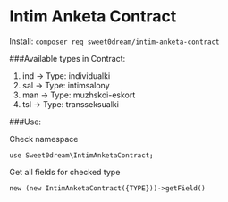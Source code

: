 # Intim Anketa Contract

Install: ```composer req sweet0dream/intim-anketa-contract```

###Available types in Contract:

1. ind -> Type: individualki
2. sal -> Type: intimsalony
3. man -> Type: muzhskoi-eskort
4. tsl -> Type: transseksualki

###Use:

Check namespace

```use Sweet0dream\IntimAnketaContract;```

Get all fields for checked type

```new (new IntimAnketaContract({TYPE}))->getField()```